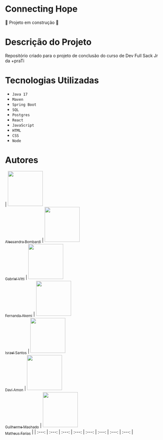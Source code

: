 # Connecting Hope
:construction: Projeto em construção :construction:

# Descrição do Projeto
Repositório criado para o projeto de conclusão do curso de Dev Full Sack Jr da +praTi

# Tecnologias Utilizadas
- `Java 17`
- `Maven`
- `Spring Boot`
- `SQL`
- `Postgres`
- `React`
- `JavaScript`
- `HTML`
- `CSS`
- `Node`

# Autores

| [<img loading="lazy" src="https://avatars.githubusercontent.com/u/98363564?v=4" width=115><br><sub>Alessandra Bombardi</sub>](https://github.com/Alessandra1999) | [<img loading="lazy" src="https://avatars.githubusercontent.com/u/49699242?v=4" width=115><br><sub>Gabriel Vitti</sub>](https://github.com/v1tti) | [<img loading="lazy" src="https://avatars.githubusercontent.com/u/83253856?v=4" width=115><br><sub>Fernanda Akemi</sub>](https://github.com/akemicomette) | [<img loading="lazy" src="https://avatars.githubusercontent.com/u/158238730?v=4" width=115><br><sub>Israel Santos</sub>](https://github.com/IsraelDev560) | [<img loading="lazy" src="https://avatars.githubusercontent.com/u/79340723?v=4" width=115><br><sub>Davi Amon</sub>](https://github.com/davifrt) | [<img loading="lazy" src="https://avatars.githubusercontent.com/u/173205209?v=4" width=115><br><sub>Guilherme Machado</sub>](https://github.com/Gui-Machado) | [<img loading="lazy" src="https://avatars.githubusercontent.com/u/80736717?v=4" width=115><br><sub>Matheus Farias</sub>](https://github.com/MatheusFariasRS) |
| :---: | :---: | :---: | :---: | :---: | :---: | :---: | :---: |
